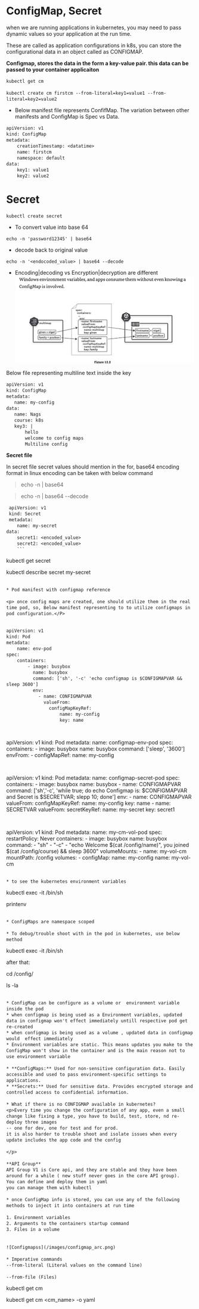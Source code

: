 # ConfigMap, Secret

<p>
when we are running applications in kubernetes, you may need to pass dynamic values so your application at the run time.

These are called as application configurations
in k8s, you can store the configurational data in an object called as CONFIGMAP.
</p>

**Configmap, stores the data in the form a key-value pair. this data can be passed to your container applicaiton**

```
kubectl get cm

kubectl create cm firstcm --from-literal=key1=value1 --from-literal=key2=value2
```
* Below manifest file represents ConfifMap. The variation between other manifests and ConfigMap is Spec vs Data.

```
apiVersion: v1
kind: ConfigMap
metadata:
    creationTimestamp: <datatime>
    name: firstcm
    namespace: default
data:
    key1: value1
    key2: value2
```
# Secret

```
kubectl create secret
```

* To convert value into base 64
```
echo -n 'password12345' | base64
```
* decode back to original value
 ```
 echo -n '<endocoded_value> | base64 --decode
 ```
 * Encoding|decoding vs Encryption|decryption are different
![pod mapping](/images/configmap_pod_usage.png)

<p>Below file representing multiline text inside the key</p>

 ```
 apiVersion: v1
 kind: ConfigMap
 metadata:
    name: my-config
 data:
    name: Nags
    course: k8s
    key3: |
        hello
        welcome to config maps
        Multiline config
 ```
 **Secret file**

 <p>In secret file secret values should mention in the for, base64 encoding format
 in linux encoding can be taken with below command

 > echo -n <value> | base64

 > echo -n <value> | base64 --decode
 </p>

```
 apiVersion: v1
 kind: Secret
 metadata:
    name: my-secret
data:
    secret1: <encoded_value>
    secret2: <encoded_value>
    ```

```
kubectl get secret

kubectl describe secret my-secret
```

* Pod manifest with configmap reference

<p> once config maps are created, one should utilize them in the real time pod, so, Below manifest representing to to utilize configmaps in pod configuration.</P>


```
    apiVersion: v1
    kind: Pod
    metadata: 
        name: env-pod
    spec:
        containers:
            - image: busybox
              name: busybox
              command: ['sh', '-c' 'echo configmap is $CONFIGMAPVAR && sleep 3600']
              env:
                - name: CONFIGMAPVAR
                  valueFrom:
                    configMapKeyRef:
                        name: my-config
                        key: name
```


```
  apiVersion: v1
  kind: Pod
  metadata: 
      name: configmap-env-pod
  spec:
      containers:
          - image: busybox
            name: busybox
            command: ['sleep', '3600']
            envFrom:
              - configMapRef:
                  name: my-config
```


```
  apiVersion: v1
  kind: Pod
  metadata: 
      name: configmap-secret-pod
  spec:
      containers:
          - image: busybox
            name: busybox
              - name: CONFIGMAPVAR
            command: ['sh','-c', 'while true; do echo Configmap is: $CONFIGMAPVAR and Secret is $SECRETVAR; slepp 10; done']
            env:
              - name: CONFIGMAPVAR
                valueFrom:
                  configMapKeyRef:
                      name: my-config
                      key: name
              - name: SECRETVAR
                valueFrom:
                  secretKeyRef:
                      name: my-secret
                      key: secret1
```


```
apiVersion: v1
kind: Pod
metadata: 
    name: my-cm-vol-pod
spec:
    restartPolicy: Never
    containers:
        - image: busybox
          name: busybox
          command: 
            - "sh"
            - "-c"
            - "echo Welcome $(cat /config/name)", you joined $(cat /config/course) && sleep 3600"
          volumeMounts:
            - name: my-vol-cm
              mountPath: /config
    volumes:
        - configMap:
            name: my-config
          name: my-vol-cm


```

* to see the kubernetes environment variables
```
kubectl exec -it <configmap-env-pod> /bin/sh

printenv
```

* ConfigMaps are namespace scoped

* To debug/trouble shoot with in the pod in kubernetes, use below method

```
  kubectl exec -it <my-cm-vol-pod> /bin/sh

  after that:

  cd /config/

  ls -la
```

* ConfigMap can be configure as a volume or  environment variable inside the pod
* when configmap is being used as a Environment variables, updated data in configmap won't effect immediately untill respective pod get re-created
* when configmap is being used as a volume , updated data in configmap would  effect immediately 
* Environment variables are static. This means updates you make to the ConfigMap won't show in the container and is the main reason not to use environment variable

* **ConfigMaps:** Used for non-sensitive configuration data. Easily accessible and used to pass environment-specific settings to applications.
* **Secrets:** Used for sensitive data. Provides encrypted storage and controlled access to confidential information.

* What if there is no CONFIGMAP available in kubernetes?
<p>Every time you change the configuration of any app, even a small change like fixing a type, you have to build, test, store, nd re-deploy three images
-- one for dev, one for test and for prod. 
it is also harder to trouble shoot and isolate issues when every update includes the app code and the config

</p>

**API Group**
API Group V1 is Core api, and they are stable and they have been around for a while ( new stuff never goes in the core API group).
You can define and deploy them in yaml
you can manage them with kubectl

* once ConfigMap info is stored, you can use any of the following methods to inject it into containers at run time

1. Environment variables
2. Arguments to the containers startup command
3. Files in a volume


![Configmapss](/images/configmap_arc.png)

* Imperative commands
--from-literal (Literal values on the command line)

--from-file (Files)

```
kubectl get cm

kubectl get cm <cm_name> -o yaml

```